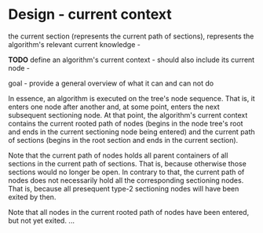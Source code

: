 
<!-- ======================================================================= -->
# Design - current context

the current section (represents the current path of sections),
represents the algorithm's relevant current knowledge -

**TODO**
define an algorithm's current context -
should also include its current node -

goal -
provide a general overview of what it can and can not do

In essence, an algorithm is executed on the tree's node sequence. That is, it
enters one node after another and, at some point, enters the next subsequent
sectioning node. At that point, the algorithm's current context contains the
current rooted path of nodes (begins in the node tree's root and ends in the
current sectioning node being entered) and the current path of sections
(begins in the root section and ends in the current section).

Note that the current path of nodes holds all parent containers of all sections
in the current path of sections. That is, because otherwise those sections would
no longer be open. In contrary to that, the current path of nodes does not
necessarily hold all the corresponding sectioning nodes. That is, because all
presequent type-2 sectioning nodes will have been exited by then.

Note that all nodes in the current rooted path of nodes have been entered,
but not yet exited. ...
